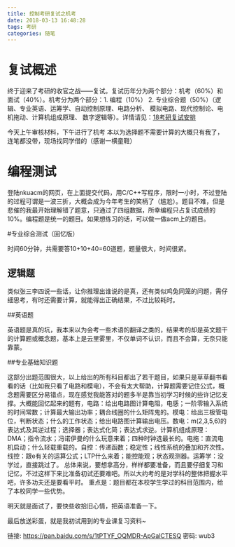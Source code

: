 ```yaml
---
title: 控制考研复试之机考
date: 2018-03-13 16:48:28
tags: 考研
categories: 随笔
---
```


# 复试概述

终于迎来了考研的收官之战——复试。复试历年分为两个部分：机考（60%）和面试（40%）。机考分为两个部分：1. 编程（10%） 2. 专业综合题（50%）（逻辑、专业英语、运筹学、自动控制原理、电路分析、 模拟电路、现代控制论、电机拖动、计算机组成原理、 数字逻辑等）。详情请见：[18考研复试安排](https://cc.nankai.edu.cn/frontend/information/NewsDetails.aspx?id=16641&cid=1)

今天上午审核材料，下午进行了机考
本以为选择题不需要计算的大概只有我了，连笔都没带，现场找同学借的（感谢一横童鞋）

# 编程测试

登陆nkuacm的网页，在上面提交代码，用C/C++写程序，限时一小时，不过登陆的过程可谓是一波三折，大概会成为今年考生的笑柄了（尴尬）。题目不难，但是悲催的我最开始理解错了题意，只通过了四组数据，所幸编程只占复试成绩的10%。编程题是统一的题目。如果想练习的话，可以做一做acm上的题目。

#专业综合测试（回忆版）

时间60分钟，共需要答10+10+40=60道题，题量很大，时间很紧。

## 逻辑题

类似张三李四说一些话，让你推理出谁说的是真，还有类似鸡兔同笼的问题，需仔细思考，有时还需要计算，就能得出正确结果，不过比较耗时。

##英语题

英语题是真的坑，我本来以为会考一些术语的翻译之类的，结果考的却是英文题干的计算题或概念题，基本上是云里雾里，不仅单词不认识，而且不会算，无奈只能靠蒙。

##专业基础知识题

这部分出题范围很大，以上给出的所有科目都出了若干题目，如果只是草草翻书看看的话（比如我只看了电路和模电），不会有太大帮助，计算题需要记住公式，概念题需要区分易错点，现在感觉我能答对的题多半是靠当初学习时候的些许记忆支撑。大概能回忆起来的题有，电路：给出电路图计算电阻，电感；一阶零输入系统的时间常数；计算最大输出功率；耦合线圈的什么矩阵鬼的。模电：给出三极管电位，判断状态；什么的工作状态；给出电路图计算输出电压。数电：m(2,3,5,6)的表达式及其逆过程；选择器；表达式化简；表达式求逆。计算机组成原理：DMA；指令流水；冯诺伊曼的什么玩意来着；四种时钟选最长的。电拖：直流电机启动；什么轻载重载的。自控：传递函数；稳定性；线性系统的叠加和齐次性。线控：跟e有关的运算公式；LTP什么来着；能控能观；状态观测器。运筹学：没学过，直接跳过了。 总体来说，要想拿高分，样样都要准备，而且要仔细复习和记忆，不过这样下来比准备初试还要难吧。所以大约考的是对学科的整体把握水平吧，许多功夫还是要看平时。  重点是：题目都在本校学生学过的科目范围内，给了本校同学一些优势。

明天就是面试了，要快些收拾旧心情，把英语准备一下。

最后放送彩蛋，就是我初试用到的专业课复习资料~

链接: https://pan.baidu.com/s/1tPTYF_OQMDR-ApGalCTESQ 密码: wub3

